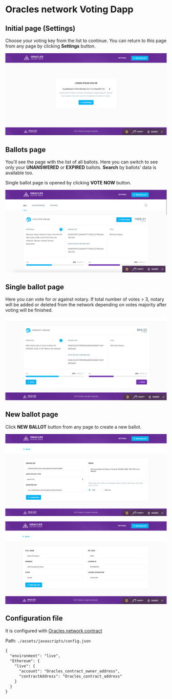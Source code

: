 # Oracles network Voting Dapp

## Initial page (Settings)
Choose your voting key from the list to continue. You can return to this page from any page by clicking **Settings** button.

![](./settings.png)

## Ballots page
You'll see the page with the list of all ballots. Here you can switch to see only your **UNANSWERED** or **EXPIRED** ballots. 
**Search** by ballots' data is available too.

Single ballot page is opened by clicking **VOTE NOW** button.

![](./ballots.png)

## Single ballot page
Here you can vote for or against notary. If total number of votes > 3, notary will be added or deleted from the network depending on votes majority after voting will be finished.

![](./ballot.png)

## New ballot page
Click **NEW BALLOT** button from any page to create a new ballot. 

![](./new_ballot_1.png)

![](./new_ballot_2.png)

## Configuration file
It is configured with [Oracles network contract](https://github.com/oraclesorg/oracles-contract)

Path: `./assets/javascripts/config.json`

```
{
  "environment": "live",
  "Ethereum": {
    "live": {
      "account": "Oracles_contract_owner_address",
      "contractAddress": "Oracles_contract_address"
    }
  }
}
```
